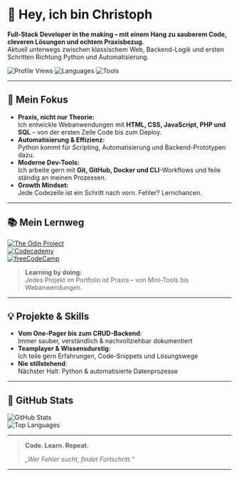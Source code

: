 # 👋 Hey, ich bin Christoph

**Full-Stack Developer in the making – mit einem Hang zu sauberem Code, cleveren Lösungen und echtem Praxisbezug.**  
Aktuell unterwegs zwischen klassischem Web, Backend-Logik und ersten Schritten Richtung Python und Automatisierung.

![Profile Views](https://komarev.com/ghpvc/?username=cwillam)
![Languages](https://img.shields.io/badge/code-JavaScript%20%7C%20PHP%20%7C%20Python-blue)
![Tools](https://img.shields.io/badge/tools-Git%2C%20Docker%2C%20VSCode-lightgrey)

---

## 🚀 Mein Fokus

- **Praxis, nicht nur Theorie:**  
  Ich entwickle Webanwendungen mit **HTML, CSS, JavaScript, PHP und SQL** – von der ersten Zeile Code bis zum Deploy.
- **Automatisierung & Effizienz:**  
  Python kommt für Scripting, Automatisierung und Backend-Prototypen dazu.
- **Moderne Dev-Tools:**  
  Ich arbeite gern mit **Git, GitHub, Docker und CLI**-Workflows und feile ständig an meinen Prozessen.
- **Growth Mindset:**  
  Jede Codezeile ist ein Schritt nach vorn. Fehler? Lernchancen.

---

## 📚 Mein Lernweg

[![The Odin Project](https://img.shields.io/badge/Odin_Project-Full_Stack-blue)](https://www.theodinproject.com)  
[![Codecademy](https://img.shields.io/badge/Codecademy-Hands_On-green)](https://www.codecademy.com)  
[![freeCodeCamp](https://img.shields.io/badge/freeCodeCamp-Zertifizierungen-lightgrey)](https://www.freecodecamp.org)

> **Learning by doing:**  
> Jedes Projekt im Portfolio ist Praxis – von Mini-Tools bis Webanwendungen.

---

## 💡 Projekte & Skills

- **Vom One-Pager bis zum CRUD-Backend**:  
  Immer sauber, verständlich & nachvollziehbar dokumentiert
- **Teamplayer & Wissensdurstig**:  
  Ich teile gern Erfahrungen, Code-Snippets und Lösungswege
- **Nie stillstehend**:  
  Nächster Halt: Python & automatisierte Datenprozesse

---

## 🔧 GitHub Stats

![GitHub Stats](https://github-readme-stats.vercel.app/api?username=cwillam&show_icons=true&theme=default)  
![Top Languages](https://github-readme-stats.vercel.app/api/top-langs/?username=cwillam&layout=compact)

---

> **Code. Learn. Repeat.**  
>  
> *„Wer Fehler sucht, findet Fortschritt.“*

---

